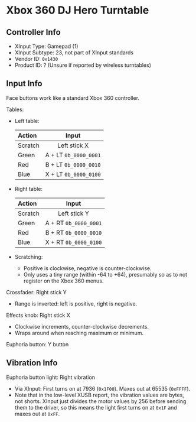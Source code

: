 # Xbox 360 DJ Hero Turntable

## Controller Info

- XInput Type: Gamepad (1)
- XInput Subtype: 23, not part of XInput standards
- Vendor ID: `0x1430`
- Product ID: ? (Unsure if reported by wireless turntables)

## Input Info

Face buttons work like a standard Xbox 360 controller.

Tables:

- Left table:

  | Action  | Input                 |
  | :-----  | :---:                 |
  | Scratch | Left stick X          |
  | Green   | A + LT `0b_0000_0001` |
  | Red     | B + LT `0b_0000_0010` |
  | Blue    | X + LT `0b_0000_0100` |

- Right table:

  | Action  | Input                 |
  | :-----  | :---:                 |
  | Scratch | Left stick Y          |
  | Green   | A + RT `0b_0000_0001` |
  | Red     | B + RT `0b_0000_0010` |
  | Blue    | X + RT `0b_0000_0100` |

- Scratching:
  - Positive is clockwise, negative is counter-clockwise.
  - Only uses a tiny range (within -64 to +64), presumably so as to not register on the Xbox 360 menus.

Crossfader: Right stick Y

- Range is inverted: left is positive, right is negative.

Effects knob: Right stick X

- Clockwise increments, counter-clockwise decrements.
- Wraps around when reaching maximum or minimum.

Euphoria button: Y button

## Vibration Info

Euphoria button light: Right vibration

- Via XInput: First turns on at 7936 (`0x1F00`). Maxes out at 65535 (`0xFFFF`).
- Note that in the low-level XUSB report, the vibration values are bytes, not shorts. XInput just divides the motor values by 256 before sending them to the driver, so this means the light first turns on at `0x1F` and maxes out at `0xFF`.
